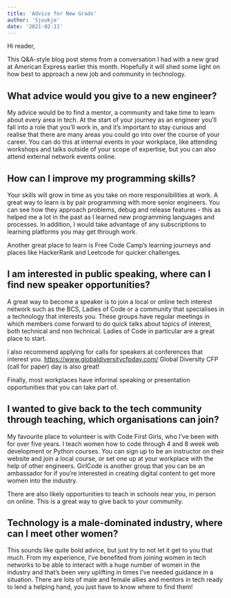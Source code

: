```yaml
---
title: 'Advice for New Grads'
author: 'Sjoukje'
date: '2021-02-11'
---
```


Hi reader,

This Q&A-style blog post stems from a conversation I had with a new grad at American Express earlier this month. Hopefully it will shed some light on how best to approach a new job and community in technology.

## What advice would you give to a new engineer?

My advice would be to find a mentor, a community and take time to learn about every area in tech. At the start of your journey as an engineer you’ll fall into a role that you’ll work in, and it’s important to stay curious and realise that there are many areas you could go into over the course of your career. You can do this at internal events in your workplace, like attending workshops and talks outside of your scope of expertise, but you can also attend external network events online.

## How can I improve my programming skills?

Your skills will grow in time as you take on more responsibilities at work. A great way to learn is by pair programming with more senior engineers. You can see how they approach problems, debug and release features - this as helped me a lot in the past as I learned new programming languages and processes. In addition, I would take advantage of any subscriptions to learning platforms you may get through work.

Another great place to learn is Free Code Camp’s learning journeys and places like HackerRank and Leetcode for quicker challenges.

## I am interested in public speaking, where can I find new speaker opportunities?

A great way to become a speaker is to join a local or online tech interest network such as the BCS, Ladies of Code or a community that specialises in a technology that interests you. These groups have regular meetings in which members come forward to do quick talks about topics of interest, both technical and non technical. Ladies of Code in particular are a great place to start.

I also recommend applying for calls for speakers at conferences that interest you. <https://www.globaldiversitycfpday.com/> Global Diversity CFP (call for paper) day is also great!

Finally, most workplaces have informal speaking or presentation opportunities that you can take part of.

## I wanted to give back to the tech community through teaching, which organisations can join?

My favourite place to volunteer is with Code First Girls, who I’ve been with for over five years. I teach women how to code through 4 and 8 week web development or Python courses. You can sign up to be an instructor on their website and join a local course, or set one up at your workplace with the help of other engineers. GirlCode is another group that you can be an ambassador for if you’re interested in creating digital content to get more women into the industry.

There are also likely opportunities to teach in schools near you, in person on online. This is a great way to give back to your community.

## Technology is a male-dominated industry, where can I meet other women?

This sounds like quite bold advice, but just try to not let it get to you that much. From my experience, I’ve benefited from joining women in tech networks to be able to interact with a huge number of women in the industry and that’s been very uplifting in times I’ve needed guidance in a situation. There are lots of male and female allies and mentors in tech ready to lend a helping hand, you just have to know where to find them!
